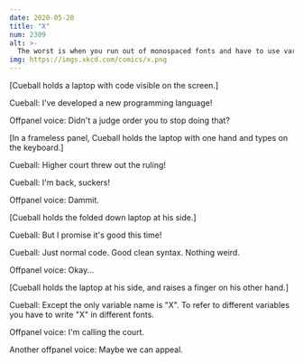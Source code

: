 ```yaml
---
date: 2020-05-20
title: "X"
num: 2309
alt: >-
  The worst is when you run out of monospaced fonts and have to use variable-width variables.
img: https://imgs.xkcd.com/comics/x.png
---
```

[Cueball holds a laptop with code visible on the screen.]

Cueball: I've developed a new programming language!

Offpanel voice: Didn't a judge order you to stop doing that?

[In a frameless panel, Cueball holds the laptop with one hand and types on the keyboard.]

Cueball: Higher court threw out the ruling!

Cueball: I'm back, suckers!

Offpanel voice: Dammit.

[Cueball holds the folded down laptop at his side.]

Cueball: But I promise it's good this time!

Cueball: Just normal code. Good clean syntax. Nothing weird.

Offpanel voice: Okay...

[Cueball holds the laptop at his side, and raises a finger on his other hand.]

Cueball: Except the only variable name is "X". To refer to different variables you have to write "X" in different fonts.

Offpanel voice: I'm calling the court.

Another offpanel voice: Maybe we can appeal.